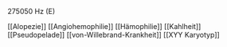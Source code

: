 275050 Hz (E)

[[Alopezie]]
[[Angiohemophilie]]
[[Hämophilie]]
[[Kahlheit]]
[[Pseudopelade]]
[[von-Willebrand-Krankheit]]
[[XYY Karyotyp]]